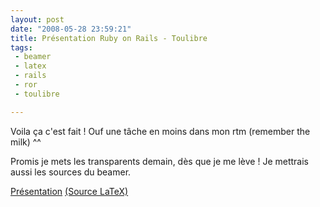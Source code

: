 ```yaml
---
layout: post
date: "2008-05-28 23:59:21"
title: Présentation Ruby on Rails - Toulibre
tags:
 - beamer
 - latex
 - rails
 - ror
 - toulibre

---
```


Voila ça c'est fait ! Ouf une tâche en moins dans mon rtm (remember the milk) ^^

Promis je mets les transparents demain, dès que je me lève ! Je mettrais aussi les sources du beamer.

[Présentation](http://static.zenithar.org/wp-content/uploads/railsconf.pdf) [(Source LaTeX)](http://static.zenithar.org/wp-content/uploads/railsconftar.bz2)
